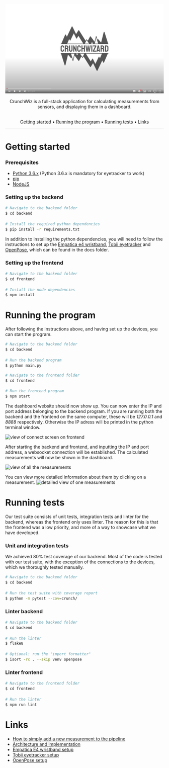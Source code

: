 [![Watch the video](docs/img/video.png)](https://www.youtube.com/watch?v=U5Xy9qY5UYc)

<div align="center">
CrunchWiz is a full-stack application for calculating measurements from sensors, and displaying them in a dashboard.
<br>
<br>
<p align="center">
  <a href="#getting-started">Getting started</a> •
  <a href="#running-the-program">Running the program</a> •
  <a href="#running-tests">Running tests</a> •
  <a href="#links">Links</a>
</p>
</div>

---

# Getting started

### Prerequisites
- [Python 3.6.x](https://www.python.org/downloads/) (Python 3.6.x is mandatory for eyetracker to work)
- [pip](https://pypi.org/project/pip/)
- [NodeJS](https://nodejs.org/en/)


### Setting up the backend
```bash
# Navigate to the backend folder
$ cd backend

# Install the required python dependencies
$ pip install -r requirements.txt
```

In addition to installing the python dependencies, you will need to follow the instructions to set up the
[Empatica e4 wristband](docs/empatica_setup.md), [Tobii eyetracker](docs/eyetracker_setup.md) and
[OpenPose](docs/openpose_setup.md), which can be found in the docs folder.

### Setting up the frontend
```bash
# Navigate to the backend folder
$ cd frontend

# Install the node dependencies
$ npm install
```

# Running the program
After following the instructions above, and having set up the devices, you can start the program.
```bash
# Navigate to the backend folder
$ cd backend

# Run the backend program
$ python main.py
```
```bash
# Navigate to the frontend folder
$ cd frontend

# Run the frontend program
$ npm start
```
The dashboard website should now show up. You can now enter the IP and port address
belonging to the backend program. If you are running both the backend and the frontend on the
same computer, these will be *127.0.0.1* and *8888* respectively. Otherwise the IP adress
will be printed in the python terminal window.

![view of connect screen on frontend](https://i.imgur.com/BXb53p7.png)

After starting the backend and frontend, and inputting the IP and port address, a websocket connection
will be established. The calculated measurements will now be shown in the dashboard.

![view of all the measurements](https://i.gyazo.com/3a7458ad4ace07be39424004e57da077.png)

You can
view more detailed information about them by clicking on a measurement.
![detailed view of one measurements](https://i.gyazo.com/a93fd032f0a677b711ef972245f060ef.png)
# Running tests
Our test suite consists of unit tests, integration tests and linter for the backend, whereas the
frontend only uses linter. The reason for this is that the frontend was a low priority,
and more of a way to showcase what we have developed.

### Unit and integration tests
We achieved 80% test coverage of our backend. Most of the code is tested with our test suite, with the
exception of the connections to the devices, which we thoroughly tested manually.
```bash
# Navigate to the backend folder
$ cd backend

# Run the test suite with coverage report
$ python -m pytest --cov=crunch/
```

### Linter backend
```bash
# Navigate to the backend folder
$ cd backend

# Run the linter
$ flake8

# Optional: run the "import formatter"
$ isort -rc . --skip venv openpose
```

### Linter frontend
```bash
# Navigate to the frontend folder
$ cd frontend

# Run the linter
$ npm run lint
```

# Links
- [How to simply add a new measurement to the pipeline](docs/new_measurement.md)
- [Architecture and implementation](docs/architecture.md)
- [Empatica E4 wristband setup](docs/empatica_setup.md)
- [Tobii eyetracker setup](docs/eyetracker_setup.md)
- [OpenPose setup](docs/openpose_setup.md)
